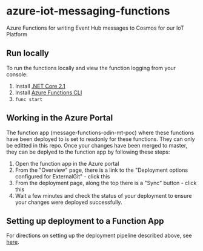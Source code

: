 # azure-iot-messaging-functions
Azure Functions for writing Event Hub messages to Cosmos for our IoT Platform

## Run locally
To run the functions locally and view the function logging from your console:
  1. Install [.NET Core 2.1](https://dotnet.microsoft.com/download/dotnet-core/2.1)
  1. Install [Azure Functions CLI](https://github.com/Azure/azure-functions-core-tools#installing)
  4. `func start`

## Working in the Azure Portal
The function app (message-functions-odin-mt-poc) where these functions have been deployed to is set to readonly for these functions. They can only be editted in this repo. Once your changes have been merged to master, they can be deplyed to the function app by following these steps:
  1. Open the function app in the Azure portal
  2. From the "Overview" page, there is a link to the "Deployment options configured for ExternalGit" - click this
  3. From the deployment page, along the top there is a "Sync" button - click this
  4. Wait a few minutes and check the status of your deployment to ensure your changes were deployed successfully.

## Setting up deployment to a Function App
For directions on setting up the deployment pipeline described above, see [here](https://stackoverflow.com/a/45514955).
